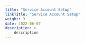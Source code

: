 ```yaml
---
title: "Service Account Setup"
linkTitle: "Service Account Setup"
weight: 3
date: 2022-06-07
description: >
    description
---
```

